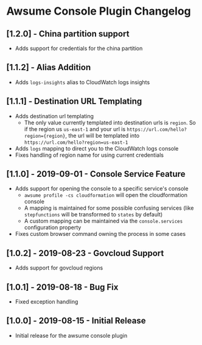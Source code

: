 # Awsume Console Plugin Changelog

## [1.2.0] - China partition support

- Adds support for credentials for the china partition

## [1.1.2] - Alias Addition

- Adds `logs-insights` alias to CloudWatch logs insights

## [1.1.1] - Destination URL Templating

- Adds destination url templating
  - The only value currently templated into destination urls is `region`. So if the region us `us-east-1` and your url is `https://url.com/hello?region={region}`, the url will be templated into `https://url.com/hello?region=us-east-1`
- Adds `logs` mapping to direct you to the CloudWatch logs console
- Fixes handling of region name for using current credentials

## [1.1.0] - 2019-09-01 - Console Service Feature

- Adds support for opening the console to a specific service's console
  - `awsume profile -cs cloudformation` will open the cloudformation console
  - A mapping is maintained for some possible confusing services (like `stepfunctions` will be transformed to `states` by default)
  - A custom mapping can be maintained via the `console.services` configuration property
- Fixes custom browser command owning the process in some cases

## [1.0.2] - 2019-08-23 - Govcloud Support

- Adds support for govcloud regions

## [1.0.1] - 2019-08-18 - Bug Fix

- Fixed exception handling

## [1.0.0] - 2019-08-15 - Initial Release

- Initial release for the awsume console plugin
